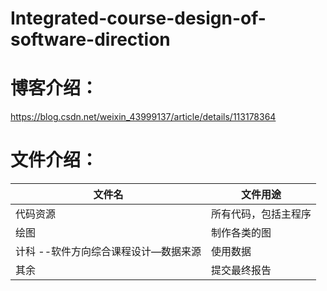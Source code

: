 # Integrated-course-design-of-software-direction

# 博客介绍：
https://blog.csdn.net/weixin_43999137/article/details/113178364

# 文件介绍：
| 文件名 | 文件用途 |
| - | - |
| 代码资源                 | 所有代码，包括主程序   |
| 绘图                | 制作各类的图   |
| 计科 --软件方向综合课程设计—数据来源                | 使用数据 |
| 其余 | 提交最终报告   |
